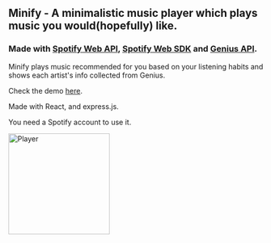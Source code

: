## Minify - A minimalistic music player which plays music you would(hopefully) like.
### Made with [Spotify Web API](https://developer.spotify.com/documentation/web-api/), [Spotify Web SDK](https://developer.spotify.com/documentation/web-playback-sdk/) and [Genius API](https://docs.genius.com/#/getting-started-h1).
Minify plays music recommended for you based on your listening habits and shows each artist's info collected from Genius.

Check the demo [here](https://sergekashkin.github.io/Minify/).

Made with React, and express.js.

You need a Spotify account to use it.

<img src="https://user-images.githubusercontent.com/39168159/83859255-51220000-a726-11ea-86df-84d95b9a5339.png" alt="Player" width="200"/>

